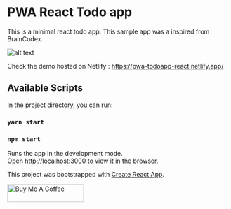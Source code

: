 # PWA React Todo app
This is a minimal react todo app. This sample app was a inspired from BrainCodex.

![alt text](https://github.com/Rohanfulzele/React-Todo-App/blob/React-Todo-App/todoApp2.PNG)


Check the demo hosted on Netlify :
https://pwa-todoapp-react.netlify.app/

## Available Scripts

In the project directory, you can run:

### `yarn start`
### `npm start `

Runs the app in the development mode.\
Open [http://localhost:3000](http://localhost:3000) to view it in the browser.



This project was bootstrapped with [Create React App](https://github.com/facebook/create-react-app).


<a href="https://www.buymeacoffee.com/rohanfulzele" target="_blank"><img src="https://cdn.buymeacoffee.com/buttons/default-orange.png" alt="Buy Me A Coffee" height="41" width="174"></a>

